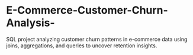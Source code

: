 # E-Commerce-Customer-Churn-Analysis-
SQL project analyzing customer churn patterns in e-commerce data using joins, aggregations, and queries to uncover retention insights.
